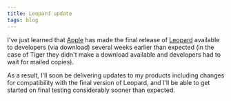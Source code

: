 ```yaml
---
title: Leopard update
tags: blog
---
```


I've just learned that [Apple](http://www.wincent.com/knowledge-base/Apple) has made the final release of [Leopard](http://www.wincent.com/knowledge-base/Leopard) available to developers (via download) several weeks earlier than expected (in the case of Tiger they didn't make a download available and developers had to wait for mailed copies).

As a result, I'll soon be delivering updates to my products including changes for compatibility with the final version of Leopard, and I'll be able to get started on final testing considerably sooner than expected.
